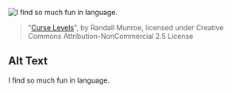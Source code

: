 ![I find so much fun in language.](https://imgs.xkcd.com/comics/curse_levels.jpg)
> "[Curse Levels](https://xkcd.com/75/)", by Randall Munroe, licensed under Creative Commons Attribution-NonCommercial 2.5 License

## Alt Text
I find so much fun in language.
